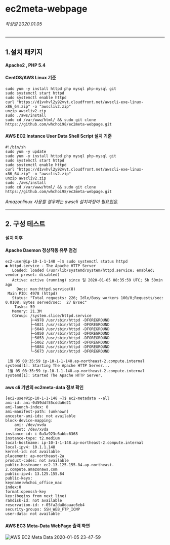 # ec2meta-webpage #

###### 작성일 2020.01.05
- - -
## 1.설치 패키지
#### Apache2 , PHP 5.4
#### CentOS/AWS Linux 기준
```
sudo yum -y install httpd php mysql php-mysql git
sudo systemctl start httpd
sudo systemctl enable httpd
curl "https://d1vvhvl2y92vvt.cloudfront.net/awscli-exe-linux-x86_64.zip" -o "awscliv2.zip"
unzip awscliv2.zip
sudo ./aws/install
sudo cd /var/www/html/ && sudo git clone https://github.com/whchoi98/ec2meta-webpage.git
```

#### AWS EC2 Instance User Data Shell Script 설치 기준
```
#!/bin/sh
sudo yum -y update
sudo yum -y install httpd php mysql php-mysql git
sudo systemctl start httpd
sudo systemctl enable httpd
curl "https://d1vvhvl2y92vvt.cloudfront.net/awscli-exe-linux-x86_64.zip" -o "awscliv2.zip"
unzip awscliv2.zip
sudo ./aws/install
sudo cd /var/www/html/ && sudo git clone https://github.com/whchoi98/ec2meta-webpage.git
```
_Amazonlinux 사용할 경우에는 awscli 설치과정이 필요없음._
- - -
## 2. 구성 테스트
#### 설치 이후 
#### Apache Daemon 정상작동 유무 점검
```
ec2-user@ip-10-1-1-148 ~]$ sudo systemctl status httpd
● httpd.service - The Apache HTTP Server
   Loaded: loaded (/usr/lib/systemd/system/httpd.service; enabled; vendor preset: disabled)
   Active: active (running) since 일 2020-01-05 08:35:59 UTC; 5h 50min ago
     Docs: man:httpd.service(8)
 Main PID: 4978 (httpd)
   Status: "Total requests: 226; Idle/Busy workers 100/0;Requests/sec: 0.0108; Bytes served/sec:  27 B/sec"
    Tasks: 59
   Memory: 21.3M
   CGroup: /system.slice/httpd.service
           ├─4978 /usr/sbin/httpd -DFOREGROUND
           ├─5021 /usr/sbin/httpd -DFOREGROUND
           ├─5048 /usr/sbin/httpd -DFOREGROUND
           ├─5050 /usr/sbin/httpd -DFOREGROUND
           ├─5053 /usr/sbin/httpd -DFOREGROUND
           ├─5062 /usr/sbin/httpd -DFOREGROUND
           ├─5084 /usr/sbin/httpd -DFOREGROUND
           └─5673 /usr/sbin/httpd -DFOREGROUND

 1월 05 08:35:59 ip-10-1-1-148.ap-northeast-2.compute.internal systemd[1]: Starting The Apache HTTP Server...
 1월 05 08:35:59 ip-10-1-1-148.ap-northeast-2.compute.internal systemd[1]: Started The Apache HTTP Server.
 ```
 #### aws cli 기반의 ec2meta-data 정보 확인
 ```
 [ec2-user@ip-10-1-1-148 ~]$ ec2-metadata --all
ami-id: ami-0d59ddf55cdda6e21
ami-launch-index: 0
ami-manifest-path: (unknown)
ancestor-ami-ids: not available
block-device-mapping:
	 ami: /dev/xvda
	 root: /dev/xvda
instance-id: i-0a3a923c6abbc6368
instance-type: t2.medium
local-hostname: ip-10-1-1-148.ap-northeast-2.compute.internal
local-ipv4: 10.1.1.148
kernel-id: not available
placement: ap-northeast-2a
product-codes: not available
public-hostname: ec2-13-125-155-84.ap-northeast-2.compute.amazonaws.com
public-ipv4: 13.125.155.84
public-keys:
keyname:whchoi_office_mac
index:0
format:openssh-key
key:(begins from next line)
ramdisk-id: not available
reservation-id: r-05fa2da8daaac6eb4
security-groups: SSH_WEB_FTP_ICMP
user-data: not available
```
#### AWS EC3 Meta-Data WebPage 출력 화면
![AWS EC2 Meta Data 2020-01-05 23-47-59](https://user-images.githubusercontent.com/11262759/71781799-1c463b80-3016-11ea-88a4-543dae8858ae.png)

